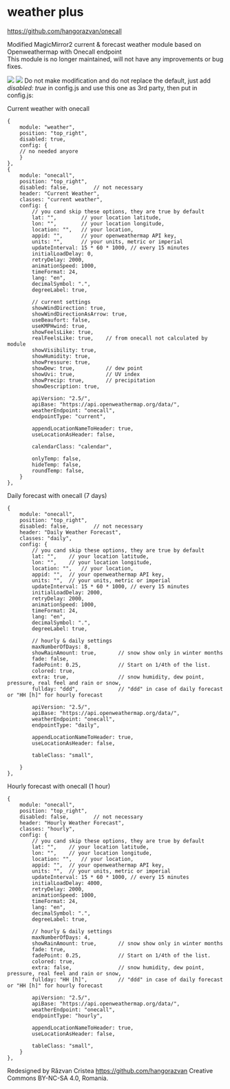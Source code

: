 # weather plus

https://github.com/hangorazvan/onecall

Modified MagicMirror2 current & forecast weather module based on Openweathermap with Onecall endpoint
<br>This module is no longer maintained, will not have any improvements or bug fixes.

<img src=https://github.com/hangorazvan/onecall/blob/master/current.png>
<img src=https://github.com/hangorazvan/onecall/blob/master/forecast.png>
Do not make modification and do not replace the default, just add <i>disabled: true</i> in config.js and use this one as 3rd party, then put in config.js:

Current weather with onecall

	{
		module: "weather", 
		position: "top_right",
		disabled: true,
		config: {
		// no needed anyore
		}
	}, 
	{
		module: "onecall",
		position: "top_right",
		disabled: false,        // not necessary
		header: "Current Weather",
		classes: "current weather",
		config: {
			// you cand skip these options, they are true by default
			lat: "",		// your location latitude,
			lon: "",		// your location longitude,
			location: "",	// your location,
			appid: "",		// your openweathermap API key,
			units: "",		// your units, metric or imperial
			updateInterval: 15 * 60 * 1000, // every 15 minutes
			initialLoadDelay: 0,
			retryDelay: 2000,
			animationSpeed: 1000,
			timeFormat: 24,
			lang: "en",
			decimalSymbol: ".",
			degreeLabel: true,

			// current settings
			showWindDirection: true,
			showWindDirectionAsArrow: true,
			useBeaufort: false,
			useKMPHwind: true,
			showFeelsLike: true,
			realFeelsLike: true,	// from onecall not calculated by module
			showVisibility: true,
			showHumidity: true,
			showPressure: true,
			showDew: true,			// dew point
			showUvi: true,			// UV index
			showPrecip: true,		// precipitation
			showDescription: true,

			apiVersion: "2.5/",
			apiBase: "https://api.openweathermap.org/data/",
			weatherEndpoint: "onecall",
			endpointType: "current",

			appendLocationNameToHeader: true,
			useLocationAsHeader: false,

			calendarClass: "calendar",

			onlyTemp: false,
			hideTemp: false,
			roundTemp: false,
		}
	},

Daily forecast with onecall (7 days)

	{
		module: "onecall",
		position: "top_right",
		disabled: false,        // not necessary
		header: "Daily Weather Forecast",
		classes: "daily",
		config: {
			// you cand skip these options, they are true by default
			lat: "",	// your location latitude,
			lon: "",	// your location longitude,
			location: "",	// your location,
			appid: "",	// your openweathermap API key,
			units: "",	// your units, metric or imperial
			updateInterval: 15 * 60 * 1000, // every 15 minutes
			initialLoadDelay: 2000,
			retryDelay: 2000,
			animationSpeed: 1000,
			timeFormat: 24,
			lang: "en",
			decimalSymbol: ".",
			degreeLabel: true,

			// hourly & daily settings
			maxNumberOfDays: 8,
			showRainAmount: true, 		// snow show only in winter months
			fade: false,
			fadePoint: 0.25, 			// Start on 1/4th of the list.
			colored: true,
			extra: true,				// snow humidity, dew point, pressure, real feel and rain or snow,
			fullday: "ddd", 			// "ddd" in case of daily forecast or "HH [h]" for hourly forecast

			apiVersion: "2.5/",
			apiBase: "https://api.openweathermap.org/data/",
			weatherEndpoint: "onecall",
			endpointType: "daily",

			appendLocationNameToHeader: true,
			useLocationAsHeader: false,

			tableClass: "small",

		}
	},

Hourly forecast with onecall (1 hour)

	{
		module: "onecall",
		position: "top_right",
		disabled: false,        // not necessary
		header: "Hourly Weather Forecast",
		classes: "hourly",
		config: {
			// you cand skip these options, they are true by default
			lat: "",	// your location latitude,
			lon: "",	// your location longitude,
			location: "",	// your location,
			appid: "",	// your openweathermap API key,
			units: "",	// your units, metric or imperial
			updateInterval: 15 * 60 * 1000, // every 15 minutes
			initialLoadDelay: 4000,
			retryDelay: 2000,
			animationSpeed: 1000,
			timeFormat: 24,
			lang: "en",
			decimalSymbol: ".",
			degreeLabel: true,

			// hourly & daily settings
			maxNumberOfDays: 4,
			showRainAmount: true, 		// snow show only in winter months
			fade: true,
			fadePoint: 0.25, 			// Start on 1/4th of the list.
			colored: true,
			extra: false,				// snow humidity, dew point, pressure, real feel and rain or snow,
			fullday: "HH [h]", 			// "ddd" in case of daily forecast or "HH [h]" for hourly forecast

			apiVersion: "2.5/",
			apiBase: "https://api.openweathermap.org/data/",
			weatherEndpoint: "onecall",
			endpointType: "hourly",

			appendLocationNameToHeader: true,
			useLocationAsHeader: false,

			tableClass: "small",
		}
	},

Redesigned by Răzvan Cristea
https://github.com/hangorazvan
Creative Commons BY-NC-SA 4.0, Romania.